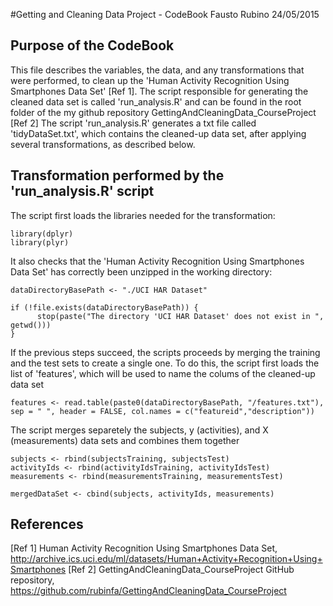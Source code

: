 #Getting and Cleaning Data Project - CodeBook
Fausto Rubino
24/05/2015

## Purpose of the CodeBook
This file describes the variables, the data, and any transformations that were performed, to clean up the 'Human Activity Recognition Using Smartphones Data Set' [Ref 1].
The script responsible for generating the cleaned data set is called 'run_analysis.R' and can be found in the root folder of the my github repository GettingAndCleaningData_CourseProject [Ref 2]
The script 'run_analysis.R' generates a txt file called 'tidyDataSet.txt', which contains the cleaned-up data set, after applying several transformations, as described below.

## Transformation performed by the 'run_analysis.R' script
The script first loads the libraries needed for the transformation:
```
library(dplyr)
library(plyr)
```
It also checks that the 'Human Activity Recognition Using Smartphones Data Set' has correctly been unzipped in the working directory:
```
dataDirectoryBasePath <- "./UCI HAR Dataset"

if (!file.exists(dataDirectoryBasePath)) {
      stop(paste("The directory 'UCI HAR Dataset' does not exist in ", getwd()))
}
```

If the previous steps succeed, the scripts proceeds by merging the training and the test sets to create a single one.
To do this, the script first loads the list of 'features', which will be used to name the colums of the cleaned-up data set 
```
features <- read.table(paste0(dataDirectoryBasePath, "/features.txt"), sep = " ", header = FALSE, col.names = c("featureid","description"))
```
The script merges separetely the subjects, y (activities), and X (measurements) data sets and combines them together  
```
subjects <- rbind(subjectsTraining, subjectsTest)
activityIds <- rbind(activityIdsTraining, activityIdsTest)
measurements <- rbind(measurementsTraining, measurementsTest)

mergedDataSet <- cbind(subjects, activityIds, measurements)
```



## References
[Ref 1] Human Activity Recognition Using Smartphones Data Set, http://archive.ics.uci.edu/ml/datasets/Human+Activity+Recognition+Using+Smartphones
[Ref 2] GettingAndCleaningData_CourseProject GitHub repository, https://github.com/rubinfa/GettingAndCleaningData_CourseProject
